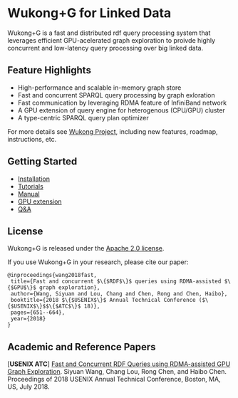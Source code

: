 # Wukong+G for Linked Data

Wukong+G is a fast and distributed rdf query processing system that leverages efficient GPU-acelerated graph exploration to proivde highly concurrent and low-latency query processing over big linked data.


## Feature Highlights

* High-performance and scalable in-memory graph store
* Fast and concurrent SPARQL query processing by graph exloration
* Fast communication by leveraging RDMA feature of InfiniBand network
* A GPU extension of query engine for heterogenous (CPU/GPU) cluster
* A type-centric SPARQL query plan optimizer

For more details see [Wukong Project](http://ipads.se.sjtu.edu.cn/projects/wukong), including new features, roadmap, instructions, etc.


## Getting Started

* [Installation](docs/notes/INSTALL.md)
* [Tutorials](docs/notes/TUTORIALS.md)
* [Manual](docs/notes/COMMANDS.md)
* [GPU extension](docs/notes/GPU.md)
* [Q&A](docs/notes/QA.md)


## License

Wukong+G is released under the [Apache 2.0 license](http://www.apache.org/licenses/LICENSE-2.0.html).

If you use Wukong+G in your research, please cite our paper:

    @inproceedings{wang2018fast,
     title={Fast and concurrent $\{$RDF$\}$ queries using RDMA-assisted $\{$GPU$\}$ graph exploration},
     author={Wang, Siyuan and Lou, Chang and Chen, Rong and Chen, Haibo},
     booktitle={2018 $\{$USENIX$\}$ Annual Technical Conference ($\{$USENIX$\}$$\{$ATC$\}$ 18)},
     pages={651--664},
     year={2018}
    }


## Academic and Reference Papers 

[**USENIX ATC**] [Fast and Concurrent RDF Queries using RDMA-assisted GPU Graph Exploration](docs/papers/wukong+g-atc18.pdf). Siyuan Wang, Chang Lou, Rong Chen, and Haibo Chen. Proceedings of 2018 USENIX Annual Technical Conference, Boston, MA, US, July 2018.



